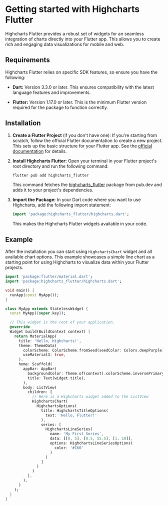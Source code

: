 # Getting started with Highcharts Flutter

Highcharts Flutter provides a robust set of widgets for an seamless integration
of charts directly into your Flutter app.  This allows you to create rich and
engaging data visualizations for mobile and web.


## Requirements

Highcharts Flutter relies on specific SDK features, so ensure you have the
following:

*   **Dart:** Version 3.3.0 or later.
    This ensures compatibility with the latest language features and improvements.

*   **Flutter:** Version 1.17.0 or later.
    This is the minimum Flutter version required for the package to function correctly.


## Installation

1.  **Create a Flutter Project** (if you don't have one):
    If you're starting from scratch, follow the official Flutter documentation
    to create a new project.  This sets up the basic structure for your Flutter
    app.  See the [official documentation](https://docs.flutter.dev/get-started)
    for details.

2.  **Install Highcharts Flutter:**
    Open your terminal in your Flutter project's root directory and run the
    following command:

    ```bash
    flutter pub add highcharts_flutter
    ```

    This command fetches the [highcharts_flutter](https://pub.dev/packages/highcharts_flutter)
    package from pub.dev and adds it to your project's dependencies.

3.  **Import the Package:**
    In your Dart code where you want to use Highcharts, add the following import
    statement:

    ```dart
    import 'package:highcharts_flutter/highcharts.dart';
    ```

    This makes the Highcharts Flutter widgets available in your code.



## Example

After the installation you can start using `HighchartsChart` widget and all
available chart options.  This example showcases a simple line chart as a
starting point for using Highcharts to visualize data within your Flutter
projects.

```dart
import 'package:flutter/material.dart';
import 'package:highcharts_flutter/highcharts.dart';

void main() {
  runApp(const MyApp());
}

class MyApp extends StatelessWidget {
  const MyApp({super.key});

  // This widget is the root of your application.
  @override
  Widget build(BuildContext context) {
    return MaterialApp(
      title: 'Hello, Highcharts!',
      theme: ThemeData(
        colorScheme: ColorScheme.fromSeed(seedColor: Colors.deepPurple),
        useMaterial3: true,
      ),
      home: Scaffold(
        appBar: AppBar(
          backgroundColor: Theme.of(context).colorScheme.inversePrimary,
          title: Text(widget.title),
        ),
        body: ListView(
          children: [
            // Here is a Highcharts widget added to the ListView
            HighchartsChart(
              HighchartsOptions(
                title: HighchartsTitleOptions(
                  text: 'Hello, Flutter!'
                ),
                series: [
                  HighchartsLineSeries(
                    name: 'My First Series',
                    data: [[0, 5], [0.5, 55.5], [1, 10]],
                    options: HighchartsLineSeriesOptions(
                      color: '#C60'
                    )
                  )
                ]
              )
            )
          ],
        ),
      )
    );
  }
}
```
